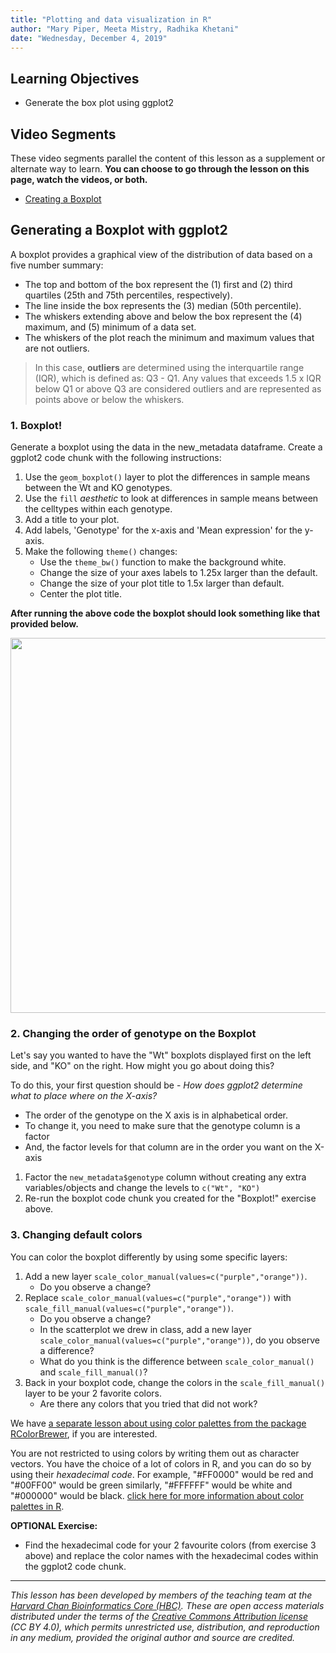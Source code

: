 ```yaml
---
title: "Plotting and data visualization in R"
author: "Mary Piper, Meeta Mistry, Radhika Khetani"
date: "Wednesday, December 4, 2019"
---
```


## Learning Objectives 

* Generate the box plot using ggplot2

## Video Segments

These video segments parallel the content of this lesson as a supplement or alternate way to learn. 
**You can choose to go through the lesson on this page, watch the videos, or both.**

* [Creating a Boxplot](https://projects.iq.harvard.edu/hcatrresource/segment-4-creating-boxplot)


## Generating a Boxplot with ggplot2

A boxplot provides a graphical view of the distribution of data based on a five number summary: 
* The top and bottom of the box represent the (1) first and (2) third quartiles (25th and 75th percentiles, respectively). 
* The line inside the box represents the (3) median (50th percentile). 
* The whiskers extending above and below the box represent the (4) maximum, and (5) minimum of a data set. 
* The whiskers of the plot reach the minimum and maximum values that are not outliers. 

> In this case, **outliers** are determined using the interquartile range (IQR), which is defined as: Q3 - Q1. Any values that exceeds 1.5 x IQR below Q1 or above Q3 are considered outliers and are represented as points above or below the whiskers. 

### 1. Boxplot!
Generate a boxplot using the data in the new_metadata dataframe. Create a ggplot2 code chunk with the following instructions:

1. Use the `geom_boxplot()` layer to plot the differences in sample means between the Wt and KO genotypes.
2. Use the `fill` *aesthetic* to look at differences in sample means between the celltypes within each genotype.
3. Add a title to your plot.
4. Add labels, 'Genotype' for the x-axis and 'Mean expression' for the y-axis.
5. Make the following `theme()` changes:
	* Use the `theme_bw()` function to make the background white.
	* Change the size of your axes labels to 1.25x larger than the default.
	* Change the size of your plot title to 1.5x larger than default.
	* Center the plot title.

**After running the above code the boxplot should look something like that provided below.**

<p align="center">
<img src="../img/ggboxplot_flip.png" width="600">
</p>

### 2. Changing the order of genotype on the Boxplot

Let's say you wanted to have the "Wt" boxplots displayed first on the left side, and "KO" on the right. How might you go about doing this?

To do this, your first question should be - *How does ggplot2 determine what to place where on the X-axis?*
* The order of the genotype on the X axis is in alphabetical order. 
* To change it, you need to make sure that the genotype column is a factor
* And, the factor levels for that column are in the order you want on the X-axis

1. Factor the `new_metadata$genotype` column without creating any extra variables/objects and change the levels to `c("Wt", "KO")`
2. Re-run the boxplot code chunk you created for the "Boxplot!" exercise above.

### 3. Changing default colors

You can color the boxplot differently by using some specific layers:

1. Add a new layer `scale_color_manual(values=c("purple","orange"))`. 
	* Do you observe a change?
2. Replace `scale_color_manual(values=c("purple","orange"))` with `scale_fill_manual(values=c("purple","orange"))`.
	* Do you observe a change?
	* In the scatterplot we drew in class, add a new layer `scale_color_manual(values=c("purple","orange"))`, do you observe a difference?
	* What do you think is the difference between `scale_color_manual()` and `scale_fill_manual()`?
3. Back in your boxplot code, change the colors in the `scale_fill_manual()` layer to be your 2 favorite colors.
	* Are there any colors that you tried that did not work? 

We have [a separate lesson about using color palettes from the package RColorBrewer](https://hbctraining.github.io/Training-modules/Tidyverse_ggplot2/lessons/ggplot2.html#customizing-data-point-colors), if you are interested.

You are not restricted to using colors by writing them out as character vectors. You have the choice of a lot of colors in R, and you can do so by using their *hexadecimal code*. For example, "#FF0000" would be red and "#00FF00" would be green similarly, "#FFFFFF" would be white and "#000000" would be black. [click here for more information about color palettes in R](http://www.cookbook-r.com/Graphs/Colors_(ggplot2)/#hexadecimal-color-code-chart).

**OPTIONAL Exercise:**

* Find the hexadecimal code for your 2 favourite colors (from exercise 3 above) and replace the color names with the hexadecimal codes within the ggplot2 code chunk.

---
*This lesson has been developed by members of the teaching team at the [Harvard Chan Bioinformatics Core (HBC)](http://bioinformatics.sph.harvard.edu/). These are open access materials distributed under the terms of the [Creative Commons Attribution license](https://creativecommons.org/licenses/by/4.0/) (CC BY 4.0), which permits unrestricted use, distribution, and reproduction in any medium, provided the original author and source are credited.*
